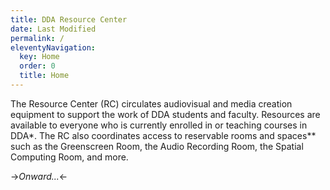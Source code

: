```yaml
---
title: DDA Resource Center 
date: Last Modified 
permalink: / 
eleventyNavigation: 
  key: Home 
  order: 0 
  title: Home 
---
```

The Resource Center (RC) circulates audiovisual and media creation equipment to support the work of DDA students and faculty. Resources are available to everyone who is currently enrolled in or teaching courses in DDA*. The RC also coordinates access to reservable rooms and spaces** such as the Greenscreen Room, the Audio Recording Room, the Spatial Computing Room, and more.

->*Onward...*<-